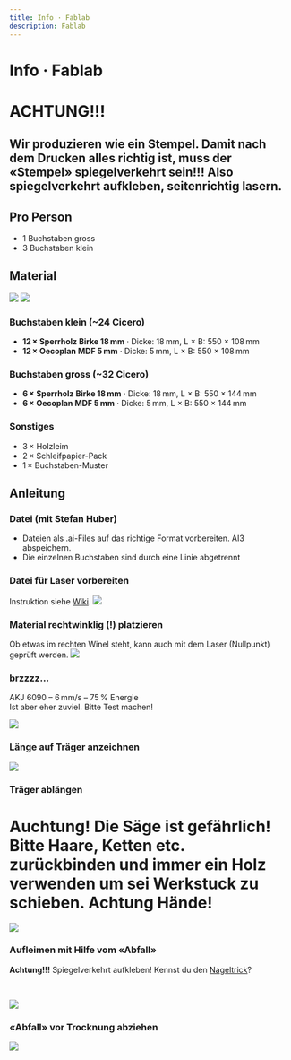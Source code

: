 ```yaml
---
title: Info · Fablab
description: Fablab
---
```


# Info · Fablab


# ACHTUNG!!!
## Wir produzieren wie ein Stempel. Damit nach dem Drucken alles richtig ist, muss der «Stempel» spiegelverkehrt sein!!! Also spiegelverkehrt aufkleben, seitenrichtig lasern.


## Pro Person
* 1 Buchstaben gross
* 3 Buchstaben klein



## Material
![](./img/IMG_8015.jpg)
![](./img/IMG_3189.jpg)

### Buchstaben klein (~24 Cicero)
* **12 × Sperrholz Birke 18 mm** · Dicke: 18 mm, L × B: 550 × 108 mm
* **12 × Oecoplan MDF 5 mm** · Dicke: 5 mm, L × B: 550 × 108 mm

### Buchstaben gross (~32 Cicero)
* **6 × Sperrholz Birke 18 mm** · Dicke: 18 mm, L × B: 550 × 144 mm
* **6 × Oecoplan MDF 5 mm** · Dicke: 5 mm, L × B: 550 × 144 mm

### Sonstiges
* 3 × Holzleim
* 2 × Schleifpapier-Pack
* 1 × Buchstaben-Muster



## Anleitung

### Datei (mit Stefan Huber)
* Dateien als .ai-Files auf das richtige Format vorbereiten. AI3 abspeichern.
* Die einzelnen Buchstaben sind durch eine Linie abgetrennt

### Datei für Laser vorbereiten
Instruktion siehe [Wiki](http://wiki.zurich.fablab.ch/AKJ_6090).
![](./img/IMG_7750.JPG)

### Material rechtwinklig (!) platzieren
Ob etwas im rechten Winel steht, kann auch mit dem Laser (Nullpunkt) geprüft werden.
![](./img/IMG_7749.JPG)

### brzzzz...
AKJ 6090 – 6 mm/s – 75 % Energie  
Ist aber eher zuviel. Bitte Test machen!

![](./img/IMG_7752.JPG)

### Länge auf Träger anzeichnen
![](./img/IMG_7756.JPG)



### Träger ablängen
# Auchtung! Die Säge ist gefährlich! Bitte Haare, Ketten etc. zurückbinden und immer ein Holz verwenden um sei Werkstuck zu schieben. Achtung Hände!

![](./img/IMG_7758.JPG)

### Aufleimen mit Hilfe vom «Abfall»
**Achtung!!!** Spiegelverkehrt aufkleben! Kennst du den [Nageltrick](https://youtu.be/dsxD4SNGGfc?t=33)?

<br />

![](./img/IMG_7767.JPG)

### «Abfall» vor Trocknung abziehen
![](./img/IMG_7768.JPG)
